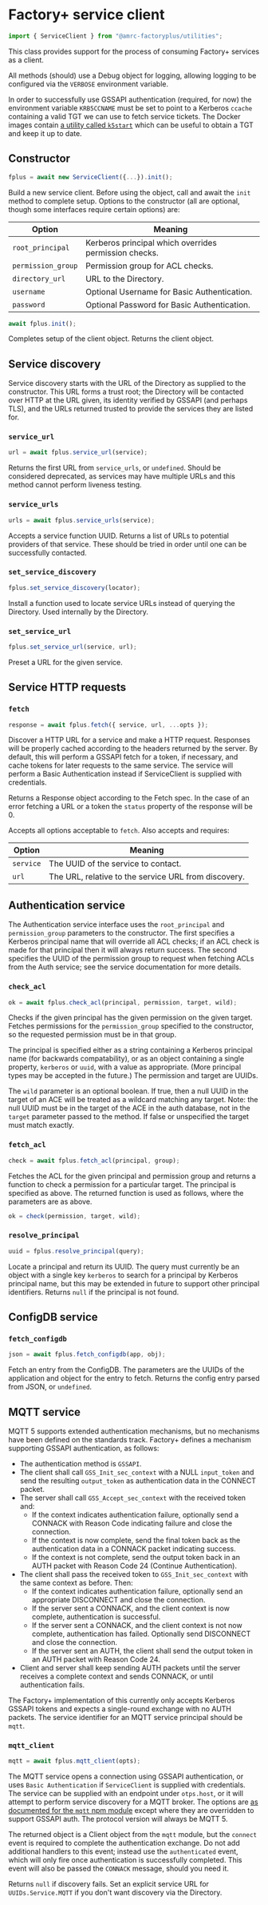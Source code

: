 # Factory+ service client

```js
import { ServiceClient } from "@amrc-factoryplus/utilities";
```

This class provides support for the process of consuming Factory+ services as a client.

All methods (should) use a Debug object for logging, allowing logging to be configured via the `VERBOSE` environment variable.

In order to successfully use GSSAPI authentication (required, for now) the environment variable `KRB5CCNAME` must be set to point to a Kerberos `ccache` containing a valid TGT we can use to fetch service tickets. The Docker images contain [a utility called `k5start`](https://www.eyrie.org/~eagle/software/kstart/) which can be useful to obtain a TGT and keep it up to date.

## Constructor

```js
fplus = await new ServiceClient({...}).init();
```

Build a new service client. Before using the object, call and await the `init` method to complete setup. Options to the constructor (all are optional, though some interfaces require certain options) are:

| Option             | Meaning                                               |
|--------------------|-------------------------------------------------------|
| `root_principal`   | Kerberos principal which overrides permission checks. |
| `permission_group` | Permission group for ACL checks.                      |
| `directory_url`    | URL to the Directory.                                 |
| `username`         | Optional Username for Basic Authentication.           |
| `password`         | Optional Password for Basic Authentication.           |


```js
await fplus.init();
```

Completes setup of the client object. Returns the client object.

## Service discovery

Service discovery starts with the URL of the Directory as supplied to the constructor. This URL forms a trust root; the Directory will be contacted over HTTP at the URL given, its identity verified by GSSAPI (and perhaps TLS), and the URLs returned trusted to provide the services they are listed for.

### `service_url`

```js
url = await fplus.service_url(service);
```

Returns the first URL from `service_urls`, or `undefined`. Should be considered deprecated, as services may have multiple URLs and this method cannot perform liveness testing.

### `service_urls`

```js
urls = await fplus.service_urls(service);
```

Accepts a service function UUID. Returns a list of URLs to potential providers of that service. These should be tried in order until one can be successfully contacted.

### `set_service_discovery`

```js
fplus.set_service_discovery(locator);
```

Install a function used to locate service URLs instead of querying the Directory. Used internally by the Directory.

### `set_service_url`

```js
fplus.set_service_url(service, url);
```

Preset a URL for the given service.

## Service HTTP requests

### `fetch`

```js
response = await fplus.fetch({ service, url, ...opts });
```

Discover a HTTP URL for a service and make a HTTP request. Responses will be properly cached according to the headers returned by the server. By default, this will perform a GSSAPI fetch for a token, if necessary, and cache tokens for later requests to the same service. The service will perform a Basic Authentication instead if ServiceClient is supplied with credentials.

Returns a Response object according to the Fetch spec. In the case of an error fetching a URL or a token the `status` property of the response will be 0.

Accepts all options acceptable to `fetch`. Also accepts and requires:

| Option    | Meaning                                              |
|-----------|------------------------------------------------------|
| `service` | The UUID of the service to contact.                  |
| `url`     | The URL, relative to the service URL from discovery. |

## Authentication service

The Authentication service interface uses the `root_principal` and `permission_group` parameters to the constructor. The first specifies a Kerberos principal name that will override all ACL checks; if an ACL check is made for that principal then it will always return success. The second specifies the UUID of the permission group to request when fetching ACLs from the Auth service; see the service documentation for more details.

### `check_acl`

```js
ok = await fplus.check_acl(principal, permission, target, wild);
```

Checks if the given principal has the given permission on the given target. Fetches permissions for the `permission_group` specified to the constructor, so the requested permission must be in that group.

The principal is specified either as a string containing a Kerberos principal name (for backwards compatability), or as an object containing a single property, `kerberos` or `uuid`, with a value as appropriate. (More principal types may be accepted in the future.) The permission and target are UUIDs.

The `wild` parameter is an optional boolean. If true, then a null UUID in the target of an ACE will be treated as a wildcard matching any target. Note: the null UUID must be in the target of the ACE in the auth database, not in the `target` parameter passed to the method. If false or unspecified the target must match exactly.

### `fetch_acl`

```js
check = await fplus.fetch_acl(principal, group);
```

Fetches the ACL for the given principal and permission group and returns a function to check a permission for a particular target. The principal is specified as above. The returned function is used as follows, where the parameters are as above.

```js
ok = check(permission, target, wild);
```

### `resolve_principal`

```js
uuid = fplus.resolve_principal(query);
```

Locate a principal and return its UUID. The query must currently be an object with a single key `kerberos` to search for a principal by Kerberos principal name, but this may be extended in future to support other principal identifiers. Returns `null` if the principal is not found.

## ConfigDB service

### `fetch_configdb`

```js
json = await fplus.fetch_configdb(app, obj);
```

Fetch an entry from the ConfigDB. The parameters are the UUIDs of the application and object for the entry to fetch. Returns the config entry parsed from JSON, or `undefined`.

## MQTT service

MQTT 5 supports extended authentication mechanisms, but no mechanisms have been defined on the standards track. Factory+ defines a mechanism supporting GSSAPI authentication, as follows:

* The authentication method is `GSSAPI`.
* The client shall call `GSS_Init_sec_context` with a NULL `input_token` and send the resulting `output_token` as authentication data in the CONNECT packet.
* The server shall call `GSS_Accept_sec_context` with the received token and:
  * If the context indicates authentication failure, optionally send a CONNACK with Reason Code indicating failure and close the connection.
  * If the context is now complete, send the final token back as the authentication data in a CONNACK packet indicating success.
  * If the context is not complete, send the output token back in an AUTH packet with Reason Code 24 (Continue Authentication).
* The client shall pass the received token to `GSS_Init_sec_context` with the same context as before. Then:
  * If the context indicates authentication failure, optionally send an appropriate DISCONNECT and close the connection.
  * If the server sent a CONNACK, and the client context is now complete, authentication is successful.
  * If the server sent a CONNACK, and the client context is not now complete, authentication has failed. Optionally send DISCONNECT and close the connection.
  * If the server sent an AUTH, the client shall send the output token in an AUTH packet with Reason Code 24.
* Client and server shall keep sending AUTH packets until the server receives a complete context and sends CONNACK, or until authentication fails.

The Factory+ implementation of this currently only accepts Kerberos GSSAPI tokens and expects a single-round exchange with no AUTH packets. The service identifier for an MQTT service principal should be `mqtt`.

### `mqtt_client`

```js
mqtt = await fplus.mqtt_client(opts);
```

The MQTT service opens a connection using GSSAPI authentication, or uses `Basic Authentication` if `ServiceClient` is supplied with credentials. The service can be supplied with an endpoint under `otps.host`, or it will attempt to perform service discovery for a MQTT broker. The options are [as documented for the `mqtt` npm module](https://www.npmjs.com/package/mqtt) except where they are overridden to support GSSAPI auth. The protocol version will always be MQTT 5.

The returned object is a Client object from the `mqtt` module, but the `connect` event is required to complete the authentication exchange. Do not add additional handlers to this event; instead use the `authenticated` event, which will only fire once authentication is successfully completed. This event will also be passed the `CONNACK` message, should you need it.

Returns `null` if discovery fails. Set an explicit service URL for `UUIDs.Service.MQTT` if you don't want discovery via the Directory.

